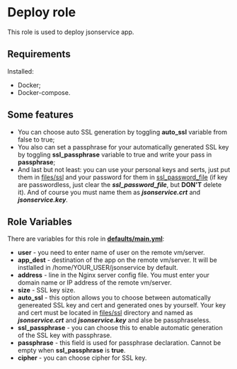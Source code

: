 Deploy role
=========

This role is used to deploy jsonservice app. 

Requirements
------------

Installed:
* Docker;
* Docker-compose.

Some features
-------------
* You can choose auto SSL generation by toggling <b>auto_ssl</b> variable from false to true;
* You also can set a passphrase for your automatically generated SSL key by toggling <b>ssl_passphrase</b> variable to true and write your pass in <b>passphrase</b>;
* And last but not least: you can use your personal keys and serts, just put them in [files/ssl](files/ssl) and your password for them in [ssl_password_file](files/ssl/keys/ssl_password_file) (if key are passwordless, just clear the **_ssl_password_file_**, but <b>DON'T</b> delete it). And of course you must name them as **_jsonservice.crt_** and **_jsonservice.key_**.

Role Variables
--------------

There are variables for this role in [<b>defaults/main.yml</b>](defaults/main.yml):
* <b>user</b> - you need to enter name of user on the remote vm/server.
* <b>app_dest</b> - destination of the app on the remote vm/server. It will be instlalled in /home/YOUR_USER/jsonservice by default.
* <b>address</b> - line in the Nginx server config file. You must enter your domain name or IP address of the remote vm/server.
* <b>size</b> - SSL key size.
* <b>auto_ssl</b> - this option allows you to choose between automatically genereated SSL key and cert and 
generated ones by yourself. Your key and cert must be located in [files/ssl](files/ssl) directory and named as **_jsonservice.crt_** and **_jsonservice.key_** and alse be passphraseless.
* <b>ssl_passphrase</b> - you can choose this to enable automatic generation of the SSL key with passphrase. 
* <b>passphrase</b> - this field is used for passphrase declaration. Cannot be empty when <b>ssl_passphrase</b> is <b>true</b>.
* <b>cipher</b> - you can choose cipher for SSL key.
